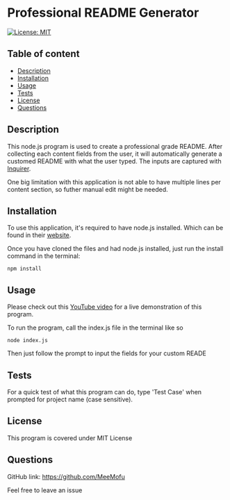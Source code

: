 # Professional README Generator
[![License: MIT](https://img.shields.io/badge/License-MIT-yellow.svg)](https://opensource.org/licenses/MIT)

## Table of content

* [Description](#description)
* [Installation](#installation)
* [Usage](#usage)
* [Tests](#tests)
* [License](#license)
* [Questions](#questions)


## Description

This node.js program is used to create a professional grade README. After collecting each content fields from the user, it will automatically generate a customed README with what the user typed. The inputs are captured with [Inquirer](https://www.npmjs.com/package/inquirer).

One big limitation with this application is not able to have multiple lines per content section, so futher manual edit might be needed.

## Installation

To use this application, it's required to have node.js installed. Which can be found in their [website](https://nodejs.org/en/download/).

Once you have cloned the files and had node.js installed, just run the install command in the terminal:
 
    npm install

## Usage

Please check out this [YouTube video](https://www.youtube.com/watch?v=_AGFy066xew) for a live demonstration of this program.

To run the program, call the index.js file in the terminal like so
 
    node index.js

Then just follow the prompt to input the fields for your custom READE

## Tests

For a quick test of what this program can do, type 'Test Case' when prompted for project name (case sensitive).

## License

This program is covered under MIT License

## Questions

GitHub link: https://github.com/MeeMofu

Feel free to leave an issue
